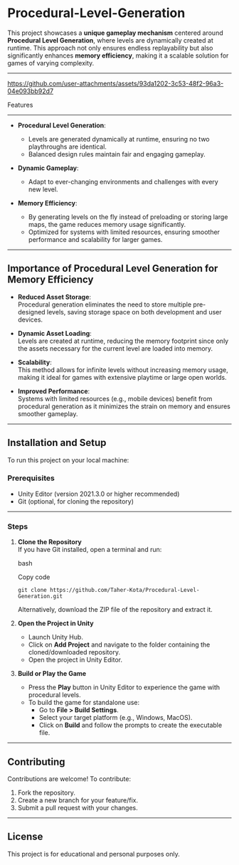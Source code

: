 # Procedural-Level-Generation

This project showcases a **unique gameplay mechanism** centered around **Procedural Level Generation**, where levels are dynamically created at runtime. This approach not only ensures endless replayability but also significantly enhances **memory efficiency**, making it a scalable solution for games of varying complexity.

* * * * *

https://github.com/user-attachments/assets/93da1202-3c53-48f2-96a3-04e093bb92d7

Features

--------

-   **Procedural Level Generation**:

    -   Levels are generated dynamically at runtime, ensuring no two playthroughs are identical.
    -   Balanced design rules maintain fair and engaging gameplay.
-   **Dynamic Gameplay**:

    -   Adapt to ever-changing environments and challenges with every new level.
-   **Memory Efficiency**:

    -   By generating levels on the fly instead of preloading or storing large maps, the game reduces memory usage significantly.
    -   Optimized for systems with limited resources, ensuring smoother performance and scalability for larger games.

* * * * *

Importance of Procedural Level Generation for Memory Efficiency
---------------------------------------------------------------

-   **Reduced Asset Storage**:\
    Procedural generation eliminates the need to store multiple pre-designed levels, saving storage space on both development and user devices.

-   **Dynamic Asset Loading**:\
    Levels are created at runtime, reducing the memory footprint since only the assets necessary for the current level are loaded into memory.

-   **Scalability**:\
    This method allows for infinite levels without increasing memory usage, making it ideal for games with extensive playtime or large open worlds.

-   **Improved Performance**:\
    Systems with limited resources (e.g., mobile devices) benefit from procedural generation as it minimizes the strain on memory and ensures smoother gameplay.

* * * * *

Installation and Setup
----------------------

To run this project on your local machine:

### Prerequisites

-   Unity Editor (version 2021.3.0 or higher recommended)
-   Git (optional, for cloning the repository)

* * * * *

### Steps

1.  **Clone the Repository**\
    If you have Git installed, open a terminal and run:

    bash

    Copy code

    `git clone https://github.com/Taher-Kota/Procedural-Level-Generation.git`

    Alternatively, download the ZIP file of the repository and extract it.

2.  **Open the Project in Unity**

    -   Launch Unity Hub.
    -   Click on **Add Project** and navigate to the folder containing the cloned/downloaded repository.
    -   Open the project in Unity Editor.
3.  **Build or Play the Game**

    -   Press the **Play** button in Unity Editor to experience the game with procedural levels.
    -   To build the game for standalone use:
        -   Go to **File > Build Settings**.
        -   Select your target platform (e.g., Windows, MacOS).
        -   Click on **Build** and follow the prompts to create the executable file.

* * * * *

Contributing
------------

Contributions are welcome! To contribute:

1.  Fork the repository.
2.  Create a new branch for your feature/fix.
3.  Submit a pull request with your changes.

* * * * *

License
-------

This project is for educational and personal purposes only.

